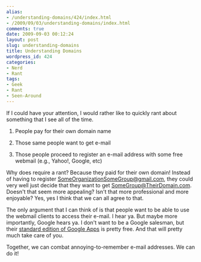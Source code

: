```yaml
---
alias:
- /understanding-domains/424/index.html
- /2009/09/03/understanding-domains/index.html
comments: true
date: 2009-09-03 00:12:24
layout: post
slug: understanding-domains
title: Understanding Domains
wordpress_id: 424
categories:
- Nerd
- Rant
tags:
- Geek
- Rant
- Seen-Around
---
```


If I could have your attention, I would rather like to quickly rant about something that I see all of the time.





  1. People pay for their own domain name


  2. Those same people want to get e-mail


  3. Those people proceed to register an e-mail address with some free webmail (e.g., Yahoo!, Google, etc)



Why does require a rant?  Because they paid for their own domain!  Instead of having to register SomeOrganizationSomeGroup@gmail.com, they could very well just decide that they want to get SomeGroup@TheirDomain.com.  Doesn't that seem more appealing?  Isn't that more professional and more enjoyable?  Yes, yes I think that we can all agree to that.  

The only argument that I can think of is that people want to be able to use the webmail clients to access their e-mail.  I hear ya.  But maybe more importantly, Google hears ya.  I don't want to be a Google salesman, but their [standard edition of Google Apps](http://www.google.com/apps/intl/en/group/index.html) is pretty free.  And that will pretty much take care of you.

Together, we can combat annoying-to-remember e-mail addresses.  We can do it!
